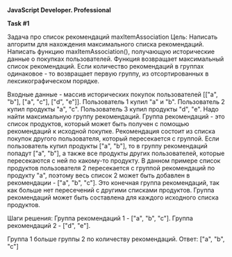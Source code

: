 **JavaScript Developer. Professional**

**Task #1**

Задача про список рекомендаций maxItemAssociation
Цель: Написать алгоритм для нахождения максимального списка рекомендаций.
Написать функцию maxItemAssociation(), получающую исторические данные о покупках пользователей. Функция возвращает максимальный список рекомендаций. Если количество рекомендаций в группах одинаковое - то возвращает первую группу, из отсортированных в лексикографическом порядке.

Входные данные - массив исторических покупок пользователей [["a", "b"], ["a", "c"], ["d", "e"]].
Пользователь 1 купил "a" и "b". Пользователь 2 купил продукты "a", "c". Пользователь 3 купил продукты "d", "e".
Надо найти максимальную группу рекомендаций. Группа рекомендаций - это список продуктов, который может быть получен с помощью рекомендаций к исходной покупке. Рекомендация состоит из списка покупок другого пользователя, который пересекается с группой.
Если пользователь купил продукты ["a", "b"], то в группу рекомендаций попадут ["a", "b"], а также все продукты других пользователей, которые пересекаются с ней по какому-то продукту. В данном примере список продуктов пользователя 2 пересекается с группой рекомендаций по продукту "a", поэтому весь список 2 может быть добавлен в рекомендации - ["a", "b", "c"]. Это конечная группа рекомендаций, так как больше нет пересечений с другими списками продуктов. Группа рекомендаций может быть составлена для каждого исходного списка продуктов.

Шаги решения:
Группа рекомендаций 1 - ["a", "b", "c"].
Группа рекомендаций 2 - ["d", "e"].

Группа 1 больше группы 2 по количеству рекомендаций.
Ответ: ["a", "b", "c"] 